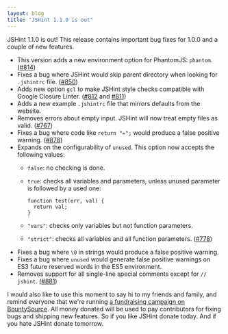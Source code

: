 ```yaml
---
layout: blog
title: "JSHint 1.1.0 is out"
---
```


JSHint 1.1.0 is out! This release contains important bug fixes for 1.0.0 and a
couple of new features.

* This version adds a new environment option for PhantomJS: `phantom`.
  ([#814](https://github.com/jshint/jshint/issues/814))
* Fixes a bug where JSHint would skip parent directory when looking for
  `.jshintrc` file. ([#850](https://github.com/jshint/jshint/issues/850))
* Adds new option `gcl` to make JSHint style checks compatible with Google
  Closure Linter.
  ([#812](https://github.com/jshint/jshint/issues/812) and
  [#811](https://github.com/jshint/jshint/issues/811))
* Adds a new example `.jshintrc` file that mirrors defaults from the website.
* Removes errors about empty input. JSHint will now treat empty files as valid.
  ([#767](https://github.com/jshint/jshint/issues/767))
* Fixes a bug where code like `return "=";` would produce a false positive
  warning. ([#878](https://github.com/jshint/jshint/issues/878))
* Expands on the configurability of `unused`. This option now accepts the
  following values:
  * `false`: no checking is done.
  * `true`: checks all variables and parameters, unless unused parameter is
    followed by a used one:

        function test(err, val) {
          return val;
        }
  * `"vars"`: checks only variables but not function parameters.
  * `"strict"`: checks all variables and all function parameters.
  ([#778](https://github.com/jshint/jshint/issues/778))
* Fixes a bug where `\0` in strings would produce a false positive warning.
* Fixes a bug where `unused` would generate false positive warnings on ES3
  future reserved words in the ES5 environment.
* Removes support for all single-line special comments except for `// jshint`.
  ([#881](https://github.com/jshint/jshint/issues/881))

I would also like to use this moment to say hi to my friends and family, and
remind everyone that we're running [a fundraising campaign on BountySource](https://www.bountysource.com/#fundraisers/91-jshint). All money
donated will be used to pay contributors for fixing bugs and shipping new
features. So if you like JSHint donate today. And if you hate JSHint donate
tomorrow.

